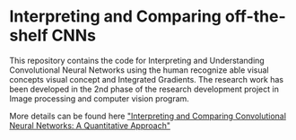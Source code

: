 # Interpreting and Comparing off-the-shelf CNNs 
This repository contains the code for Interpreting and Understanding Convolutional Neural Networks using the human recognize able visual concepts visual concept and Integrated Gradients. The research work has been developed in the 2nd phase of the research development project in Image processing and computer vision program. 

More details can be found here ["Interpreting and Comparing Convolutional Neural Networks: A Quantitative Approach"](https://www.preprints.org/manuscript/202101.0579/v1)
